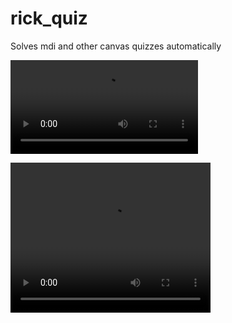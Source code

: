 # rick_quiz
Solves mdi and other canvas quizzes automatically


![Hejhallå](preview.mp4)


<video width="320" height="240" controls>
  <source src="UI Figure 2020-12-08 23-41-31.mp4" type="video/mp4">
</video>
